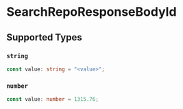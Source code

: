 # SearchRepoResponseBodyId


## Supported Types

### `string`

```typescript
const value: string = "<value>";
```

### `number`

```typescript
const value: number = 1315.76;
```

